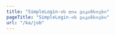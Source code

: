 ```yaml
---
title: "SimpleLogin-ის ღია ვაკანსიები"
pageTitle: "SimpleLogin-ის ვაკანსიები"
url: "/ka/job"
---
```


